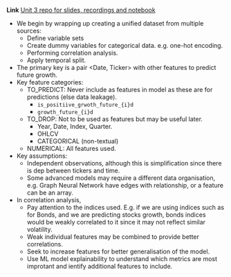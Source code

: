 **Link**
[Unit 3 repo for slides, recordings and notebook](https://github.com/DataTalksClub/stock-markets-analytics-zoomcamp/tree/main/03-modeling)

* We begin by wrapping up creating a unified dataset from multiple sources:
    * Define variable sets
    * Create dummy variables for categorical data. e.g. one-hot encoding.
    * Performing correlation analysis.
    * Apply temporal split.
* The primary key is a pair <Date, Ticker> with other features to predict future growth.
* Key feature categories:
    * TO_PREDICT: Never include as features in model as these are for predictions (else data leakage).
        * `is_positiive_grwoth_future_{i}d`
        * `growth_future_{i}d`
    * TO_DROP: Not to be used as features but may be useful later.
        * Year, Date, Index, Quarter.
        * OHLCV
        * CATEGORICAL (non-textual)
    * NUMERICAL: All features used.
* Key assumptions:
    * Independent observations, although this is simplification since there is dep between tickers and time.
    * Some advanced models may require a different data organisation, e.g. Graph Neural Network have edges with relationship, or a feature can be an array.
* In correlation analysis, 
    * Pay attention to the indices used. E.g. if we are using indices such as for Bonds, and we are predicting stocks growth, bonds indices would be weakly correlated to it since it may not reflect similar volatility.
    * Weak individual features may be combined to provide better correlations.
    * Seek to increase features for better generalisation of the model.
    * Use ML model explainability to understand which metrics are most improtant and ientify additional features to include.
